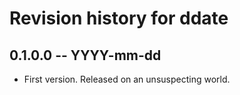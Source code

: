 # Revision history for ddate

## 0.1.0.0  -- YYYY-mm-dd

* First version. Released on an unsuspecting world.
